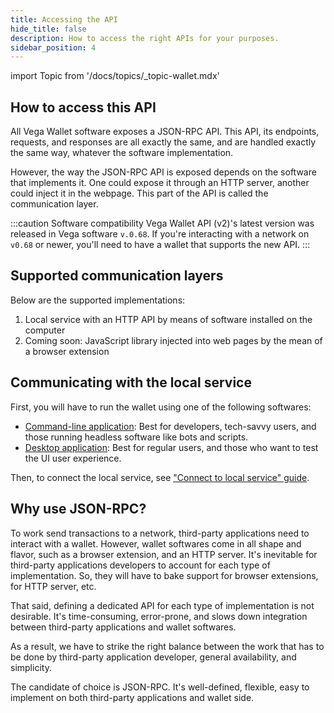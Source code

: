 ```yaml
---
title: Accessing the API
hide_title: false
description: How to access the right APIs for your purposes.
sidebar_position: 4
---
```


import Topic from '/docs/topics/_topic-wallet.mdx'

<Topic />

## How to access this API

All Vega Wallet software exposes a JSON-RPC API. This API, its endpoints, requests, and responses are all exactly the same, and are handled exactly the same way, whatever the software implementation.

However, the way the JSON-RPC API is exposed depends on the software that implements it. One could expose it through an HTTP server, another could inject it in the webpage. This part of the API is called the communication layer.

<!--So, the first step is to determine which communication layer your application will use. It can be both! -->

:::caution Software compatibility
Vega Wallet API (v2)'s latest version was released in Vega software `v.0.68`. If you're interacting with a network on `v0.68` or newer, you'll need to have a wallet that supports the new API.
:::

## Supported communication layers

Below are the supported implementations:

1. Local service with an HTTP API by means of software installed on the computer
2. Coming soon: JavaScript library injected into web pages by the mean of a browser extension

## Communicating with the local service

First, you will have to run the wallet using one of the following softwares:

- [Command-line application](../../tools/vega-wallet/cli-wallet/latest/create-wallet.md): Best for developers, tech-savvy users, and those running headless software like bots and scripts.
- [Desktop application](../../tools/vega-wallet/desktop-app/index.md): Best for regular users, and those who want to test the UI user experience.

Then, to connect the local service, see ["Connect to local service" guide](./how-to/connect-to-local-service.md).

<!--## Communicating with the browser extension

To communicate with the browser extension, you need to install it first.

Then, to interact with the browser extension, see ["Connect to browser extension" guide](./how-to/_connect-to-browser-extension.md).
-->

## Why use JSON-RPC?

To work send transactions to a network, third-party applications need to interact with a wallet. However, wallet softwares come in all shape and flavor, such as a browser extension, and an HTTP server. It's inevitable for third-party applications developers to account for each type of implementation. So, they will have to bake support for browser extensions, for HTTP server, etc.

That said, defining a dedicated API for each type of implementation is not desirable. It's time-consuming, error-prone, and slows down integration between third-party applications and wallet softwares.

As a result, we have to strike the right balance between the work that has to be done by third-party application developer, general availability, and simplicity.

The candidate of choice is JSON-RPC. It's well-defined, flexible, easy to implement on both third-party applications and wallet side.
